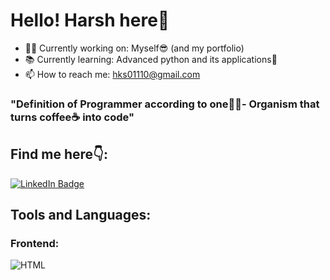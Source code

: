 # Hello!	Harsh here👋

- 👨‍💻 Currently working on: Myself😎 (and my portfolio)
- 📚 Currently learning: Advanced python and its applications🐍
- 📫 How to reach me: hks01110@gmail.com

### "Definition of Programmer according to one👨‍💻- Organism that turns coffee☕️ into code"

## Find me here👇:
<div> 
    <a href="www.linkedin.com/in/harshksingh2812">
        <img src="https://img.shields.io/badge/LinkedIn-blue?style=for-the-badge&logo=linkedin&logoColor=white" alt="LinkedIn Badge"/>
    </a>
</div>

## Tools and Languages:

### Frontend:
![HTML](https://img.shields.io/badge/HTML-orange?logo=html5&logoColor=white?style=for-the-badge)

<!--
**MegaDestro/MegaDestro** is a ✨ _special_ ✨ repository because its `README.md` (this file) appears on your GitHub profile.

Here are some ideas to get you started:

- 🔭 I’m currently working on ...
- 🌱 I’m currently learning ...
- 👯 I’m looking to collaborate on ...
- 🤔 I’m looking for help with ...
- 💬 Ask me about ...
- 📫 How to reach me: ...
- 😄 Pronouns: ...
- ⚡ Fun fact: ...
-->
